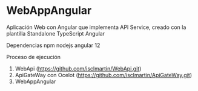 # WebAppAngular

Aplicación Web con Angular que implementa API Service, creado con la plantilla Standalone TypeScript Angular

Dependencias
  npm
  nodejs
  angular 12
  
Proceso de ejecución
  1. WebApi (https://github.com/isclmartin/WebApi.git)
  2. ApiGateWay con Ocelot (https://github.com/isclmartin/ApiGateWay.git)
  3. WebAppAngular
